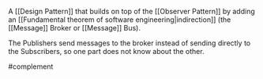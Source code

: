 A [[Design Pattern]] that builds on top of the [[Observer Pattern]] by adding an [[Fundamental theorem of software engineering|indirection]] (the [[Message]] Broker or [[Message]] Bus).

The Publishers send messages to the broker instead of sending directly to the Subscribers, so one part does not know about the other.

#complement
